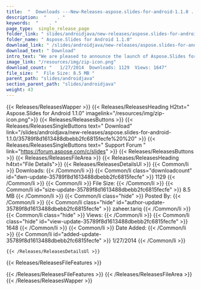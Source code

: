 ```yaml
---
title:  "  Downloads ---New-Releases-aspose.slides-for-android-1.1.0 . " 
description:  "    . " 
keywords:  "    . " 
page_type:  single_release_page
folder_link: " slides/androidjava/new-releases/aspose.slides-for-android-1.1.0/"
folder_name: " Aspose.Slides for Android 1.1.0"
download_link: " /slides/androidjava/new-releases/aspose.slides-for-android-1.1.0/35789f8d1613488dbebb2fc6815fecfe"
download_text: " Download"
intro_text: "We are pleased to announce the launch of Aspose.Slides for Andro..."
image_link: "/resources/img/zip-icon.png"
download_count: "   1/27/2014  Downloads: 1129  Views: 1647"
file_size: "  File Size: 8.5 MB "
parent_path: "slides/androidjava"
section_parent_path: "slides/androidjava"
weight: 43
---
```


{{< Releases/ReleasesWapper >}}
  {{< Releases/ReleasesHeading H2txt=" Aspose.Slides for Android 1.1.0" imagelink="/resources/img/zip-icon.png">}}
  {{< Releases/ReleasesButtons >}}
    {{< Releases/ReleasesSingleButtons text=" Download" link="/slides/androidjava/new-releases/aspose.slides-for-android-1.1.0/35789f8d1613488dbebb2fc6815fecfe%20%20" >}}
    {{< Releases/ReleasesSingleButtons text=" Support Forum " link="https://forum.aspose.com/c/slides" >}}
  {{< Releases/ReleasesButtons >}}
  {{< Releases/ReleasesFileArea >}}
    {{< Releases/ReleasesHeading h4txt="File Details">}}
    {{< Releases/ReleasesDetailsUl >}}
            {{< Common/li  >}} Downloads: {{< /Common/li >}} 
      {{< Common/li class="downloadcount" id="dwn-update-35789f8d1613488dbebb2fc6815fecfe" >}} 1129 {{< /Common/li >}} 
      {{< Common/li  >}} File Size: {{< /Common/li >}} 
      {{< Common/li id="size-update-35789f8d1613488dbebb2fc6815fecfe" >}} 8.5 MB {{< /Common/li >}} 
      {{< Common/li  class="hide" >}} Posted By: {{< /Common/li >}} 
      {{< Common/li class="hide" id="author-update-35789f8d1613488dbebb2fc6815fecfe" >}} zaheer.tariq {{< /Common/li >}} 
      {{< Common/li class="hide"  >}} Views: {{< /Common/li >}} 
      {{< Common/li class="hide" id="view-update-35789f8d1613488dbebb2fc6815fecfe" >}} 1648 {{< /Common/li >}} 
      {{< Common/li  >}} Date Added: {{< /Common/li >}} 
      {{< Common/li id="added-update-35789f8d1613488dbebb2fc6815fecfe" >}} 1/27/2014 {{< /Common/li >}} 

    {{< /Releases/ReleasesDetailsUl >}}

  {{< Releases/ReleasesFileFeatures >}}
      
  {{< /Releases/ReleasesFileFeatures >}}
 {{< /Releases/ReleasesFileArea >}}
{{< /Releases/ReleasesWapper >}}


